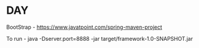 # DAY

BootStrap - https://www.javatpoint.com/spring-maven-project

To run - java -Dserver.port=8888 -jar target/framework-1.0-SNAPSHOT.jar
